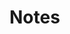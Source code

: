 <link rel="stylesheet" type="text/css" href="../assets/content.css">
<h1 class="custom-header">Notes</h1>
